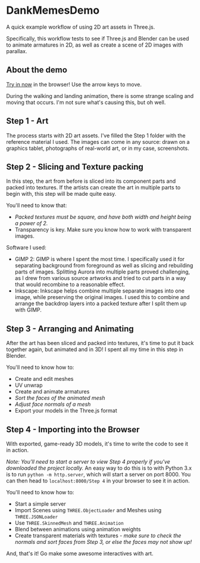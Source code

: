# DankMemesDemo

A quick example workflow of using 2D art assets in Three.js.

Specifically, this workflow tests to see if Three.js and Blender can be used to animate armatures in 2D, as well as create a scene of 2D images with parallax.

## About the demo

[Try in now](http://willy-vvu.github.io/DankMemesDemo/Step%204/) in the browser! Use the arrow keys to move.

During the walking and landing animation, there is some strange scaling and moving that occurs. I'm not sure what's causing this, but oh well.

## Step 1 - Art

The process starts with 2D art assets. I've filled the Step 1 folder with the reference material I used. The images can come in any source: drawn on a graphics tablet, photographs of real-world art, or in my case, screenshots.

## Step 2 - Slicing and Texture packing

In this step, the art from before is sliced into its component parts and packed into textures. If the artists can create the art in multiple parts to begin with, this step will be made quite easy.

You'll need to know that:
- *Packed textures must be square, and have both width and height being a power of 2.*
- Transparency is key. Make sure you know how to work with transparent images.

Software I used:
- GIMP 2: GIMP is where I spent the most time. I specifically used it for separating background from foreground as well as slicing and rebuilding parts of images. Splitting Aurora into multiple parts proved challenging, as I drew from various source artworks and tried to cut parts in a way that would recombine to a reasonable effect.
- Inkscape: Inkscape helps combine multiple separate images into one image, while preserving the original images. I used this to combine and arrange the backdrop layers into a packed texture after I split them up with GIMP.

## Step 3 - Arranging and Animating

After the art has been sliced and packed into textures, it's time to put it back together again, but animated and in 3D! I spent all my time in this step in Blender.

You'll need to know how to:
- Create and edit meshes
- UV unwrap
- Create and animate armatures
- *Sort the faces of the animated mesh*
- *Adjust face normals of a mesh*
- Export your models in the Three.js format

## Step 4 - Importing into the Browser

With exported, game-ready 3D models, it's time to write the code to see it in action.

*Note: You'll need to start a server to view Step 4 properly if you've downloaded the project locally.* An easy way to do this is to with Python 3.x is to run `python -m http.server`, which will start a server on port 8000. You can then head to `localhost:8000/Step 4` in your browser to see it in action.

You'll need to know how to:
- Start a simple server
- Import Scenes using `THREE.ObjectLoader` and Meshes using `THREE.JSONLoader`
- Use `THREE.SkinnedMesh` and `THREE.Animation`
- Blend between animations using animation weights
- Create transparent materials with textures *- make sure to check the normals and sort faces from Step 3, or else the faces may not show up!*

And, that's it! Go make some awesome interactives with art.
